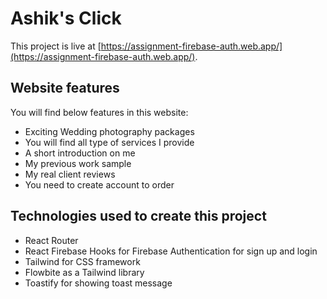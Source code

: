 # Ashik's Click

This project is live at [https://assignment-firebase-auth.web.app/](https://assignment-firebase-auth.web.app/).

## Website features

You will find below features in this website:

* Exciting Wedding photography packages
* You will find all type of services I provide
* A short introduction on me
* My previous work sample
* My real client reviews
* You need to create account to order


## Technologies used to create this project

* React Router
* React Firebase Hooks for Firebase Authentication for sign up and login
* Tailwind for CSS framework
* Flowbite as a Tailwind library
* Toastify for showing toast message

